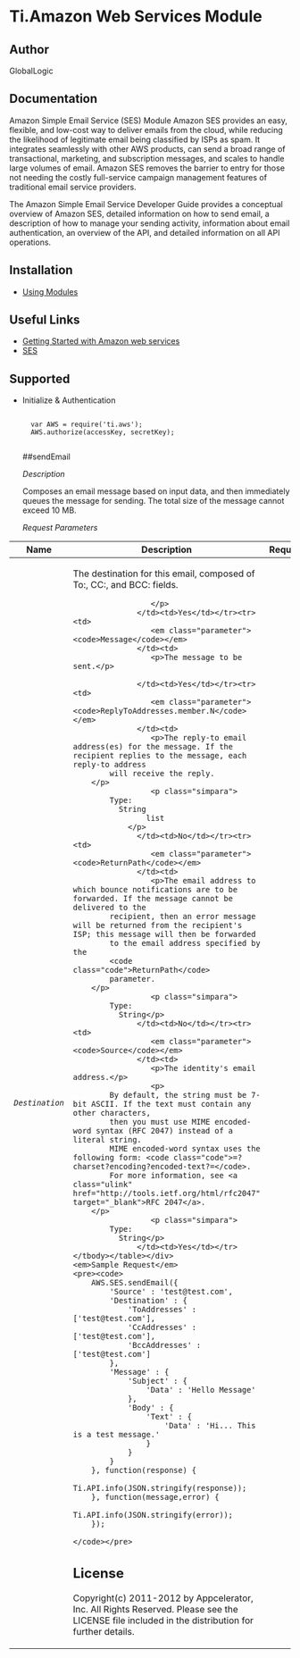 # Ti.Amazon Web Services Module

## Author

GlobalLogic

## Documentation

Amazon Simple Email Service (SES) Module
Amazon SES provides an easy, flexible, and low-cost way to deliver emails from the cloud, while reducing the likelihood of legitimate email being classified by ISPs as spam. It integrates seamlessly with other AWS products, can send a broad range of transactional, marketing, and subscription messages, and scales to handle large volumes of email. Amazon SES removes the barrier to entry for those not needing the costly full-service campaign management features of traditional email service providers.

The Amazon Simple Email Service Developer Guide provides a conceptual overview of Amazon SES, detailed information on how to send email, a description of how to manage your sending activity, information about email authentication, an overview of the API, and detailed information on all API operations.
## Installation

* [ Using Modules ]( http://docs.appcelerator.com/titanium/2.1/index.html#!/guide/Using_Modules )

## Useful Links

* [ Getting Started with Amazon web services ]( http://docs.amazonwebservices.com/gettingstarted/latest/awsgsg-intro/intro.html )    
* [ SES ]( http://aws.amazon.com/documentation/ses/ )


## Supported

* Initialize & Authentication
	<pre><code>
	var AWS = require('ti.aws');
	AWS.authorize(accessKey, secretKey);
	</code></pre>



	##sendEmail

	 <em>Description</em>

    Composes an email message based on input data, and then immediately queues the message for sending.
    The total size of the message cannot exceed 10 MB.

	<em>Request Parameters</em>
<div class="informaltable"><table cellspacing="0" border="0"><colgroup><col class="col1"><col class="col2"><col class="col3"></colgroup><thead><tr><th> Name </th><th> Description </th><th> Required </th></tr></thead><tbody><tr><td>
                     <em class="parameter"><code>Destination</code></em>
                  </td><td>
                     <p>The destination for this email, composed of To:, CC:, and BCC: fields.</p>
                     <p class="simpara">
            
                     </p>
                  </td><td>Yes</td></tr><tr><td>
                     <em class="parameter"><code>Message</code></em>
                  </td><td>
                     <p>The message to be sent.</p>
          
                  </td><td>Yes</td></tr><tr><td>
                     <em class="parameter"><code>ReplyToAddresses.member.N</code></em>
                  </td><td>
                     <p>The reply-to email address(es) for the message. If the recipient replies to the message, each reply-to address
            will receive the reply.
        </p>
                     <p class="simpara">
            Type:
              String
                    list
                </p>
                  </td><td>No</td></tr><tr><td>
                     <em class="parameter"><code>ReturnPath</code></em>
                  </td><td>
                     <p>The email address to which bounce notifications are to be forwarded. If the message cannot be delivered to the
            recipient, then an error message will be returned from the recipient's ISP; this message will then be forwarded
            to the email address specified by the
            <code class="code">ReturnPath</code>
            parameter.
        </p>
                     <p class="simpara">
            Type:
              String</p>
                  </td><td>No</td></tr><tr><td>
                     <em class="parameter"><code>Source</code></em>
                  </td><td>
                     <p>The identity's email address.</p>
                     <p>
            By default, the string must be 7-bit ASCII. If the text must contain any other characters, 
            then you must use MIME encoded-word syntax (RFC 2047) instead of a literal string. 
            MIME encoded-word syntax uses the following form: <code class="code">=?charset?encoding?encoded-text?=</code>. 
            For more information, see <a class="ulink" href="http://tools.ietf.org/html/rfc2047" target="_blank">RFC 2047</a>.
        </p>
                     <p class="simpara">
            Type:
              String</p>
                  </td><td>Yes</td></tr></tbody></table></div>
	<em>Sample Request</em>
	<pre><code>
  		AWS.SES.sendEmail({
    		'Source' : 'test@test.com',
  			'Destination' : {
  				'ToAddresses' : ['test@test.com'],
  				'CcAddresses' : ['test@test.com'],
  				'BccAddresses' : ['test@test.com']
  			},
  			'Message' : {
  				'Subject' : {
  					'Data' : 'Hello Message'
  				},
  				'Body' : {
  					'Text' : {
  						'Data' : 'Hi... This is a test message.'
  					}
  				}
  			}
  		}, function(response) {
  				Ti.API.info(JSON.stringify(response));
  		}, function(message,error) {
  				Ti.API.info(JSON.stringify(error));
  		});

	</code></pre>
	
	

## License

Copyright(c) 2011-2012 by Appcelerator, Inc. All Rights Reserved. Please see the LICENSE file included in the distribution for further details.

